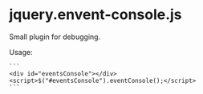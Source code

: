 # jquery.envent-console.js

Small plugin for debugging.

Usage:

    ```
    <div id="eventsConsole"></div>
    <script>$("#eventsConsole").eventConsole();</script>
    ```
